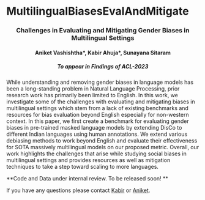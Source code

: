 # MultilingualBiasesEvalAndMitigate

<h3 align="center"> Challenges in Evaluating and Mitigating Gender Biases in Multilingual Settings </h3>

<h4 align="center"> Aniket Vashishtha*, Kabir Ahuja*, Sunayana Sitaram </h4>

<h5 align = "center"> <i>To appear in Findings of ACL-2023</i> </h5>

While understanding and removing gender biases in language models has been a long-standing problem in Natural Language Processing, prior research work has primarily been limited to English. In this work, we investigate some of the challenges with evaluating and mitigating biases in multilingual settings which stem from a lack of existing benchmarks and resources for bias evaluation beyond English especially for non-western context. In this paper, we first create a benchmark for evaluating gender biases in pre-trained masked language models by extending DisCo to different Indian languages using human annotations. We extend various debiasing methods to work beyond English and evaluate their effectiveness for SOTA massively multilingual models on our proposed metric. Overall, our work highlights the challenges that arise while studying social biases in multilingual settings and provides resources as well as mitigation techniques to take a step toward scaling to more languages.

**Code and Data under internal review. To be released soon! **

If you have any questions please contact [Kabir](mailto:kabirahuja2431@gmail.com) or [Aniket](mailto:aniketbbx@gmail.com).
